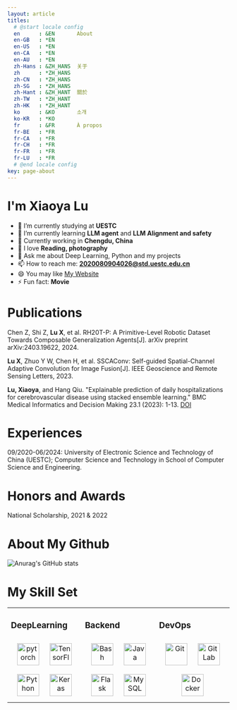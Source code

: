 ```yaml
---
layout: article
titles:
  # @start locale config
  en      : &EN       About
  en-GB   : *EN
  en-US   : *EN
  en-CA   : *EN
  en-AU   : *EN
  zh-Hans : &ZH_HANS  关于
  zh      : *ZH_HANS
  zh-CN   : *ZH_HANS
  zh-SG   : *ZH_HANS
  zh-Hant : &ZH_HANT  關於
  zh-TW   : *ZH_HANT
  zh-HK   : *ZH_HANT
  ko      : &KO       소개
  ko-KR   : *KO
  fr      : &FR       À propos
  fr-BE   : *FR
  fr-CA   : *FR
  fr-CH   : *FR
  fr-FR   : *FR
  fr-LU   : *FR
  # @end locale config
key: page-about
---
```


# I'm Xiaoya Lu

- 🔭 I’m currently studying at **UESTC**
- 🌱 I’m currently learning **LLM agent** and **LLM Alignment and safety**
- 👯 Currently working in **Chengdu, China**
- 🤔 I love **Reading, photography**
- 💬 Ask me about Deep Learning, Python and my projects
- 📫 How to reach me: **2020080904026@std.uestc.edu.cn**
- 😄 You may like [My Website](https://ursulalujun.github.io/about.html)
- ⚡ Fun fact: **Movie**


# Publications
Chen Z, Shi Z, **Lu X**, et al. RH20T-P: A Primitive-Level Robotic Dataset Towards Composable Generalization Agents[J]. arXiv preprint arXiv:2403.19622, 2024.

**Lu X**, Zhuo Y W, Chen H, et al. SSCAConv: Self-guided Spatial-Channel Adaptive Convolution for Image Fusion[J]. IEEE Geoscience and Remote Sensing Letters, 2023. 

**Lu, Xiaoya**, and Hang Qiu. "Explainable prediction of daily hospitalizations for cerebrovascular disease using stacked ensemble learning." BMC Medical Informatics and Decision Making 23.1 (2023): 1-13. [DOI](https://bmcmedinformdecismak.biomedcentral.com/articles/10.1186/s12911-023-02159-7)

# Experiences
09/2020-06/2024: University of Electronic Science and Technology of China (UESTC); Computer Science and Technology in School of Computer Science and Engineering.

# Honors and Awards
National Scholarship, 2021 & 2022

# About My Github
![Anurag's GitHub stats](https://github-readme-stats.vercel.app/api?username=ursulalujun&show_icons=true&theme=tokyonight)

# My Skill Set  
<table><tr><td valign="top" width="33%">



### DeepLearning  
<div align="center">  
<img style="margin: 10px" src="https://profilinator.rishav.dev/skills-assets/pytorch-icon.svg" alt="pytorch" height="50" />  
<img style="margin: 10px" src="https://profilinator.rishav.dev/skills-assets/tensorflow-icon.svg" alt="TensorFlow" height="50" />  
<img style="margin: 10px" src="https://profilinator.rishav.dev/skills-assets/python-original.svg" alt="Python" height="50" />  
<img style="margin: 10px" src="https://profilinator.rishav.dev/skills-assets/keras.png" alt="Keras" height="50" />  
</div>

</td><td valign="top" width="33%">



### Backend  
<div align="center">  
<img style="margin: 10px" src="https://profilinator.rishav.dev/skills-assets/gnu_bash-icon.svg" alt="Bash" height="50" />  
<img style="margin: 10px" src="https://profilinator.rishav.dev/skills-assets/java-original-wordmark.svg" alt="Java" height="50" />  
<img style="margin: 10px" src="https://profilinator.rishav.dev/skills-assets/flask.png" alt="Flask" height="50" />   
<img style="margin: 10px" src="https://profilinator.rishav.dev/skills-assets/mysql-original-wordmark.svg" alt="MySQL" height="50" />  
</div>

</td><td valign="top" width="33%">



### DevOps  
<div align="center">  
<img style="margin: 10px" src="https://profilinator.rishav.dev/skills-assets/git-scm-icon.svg" alt="Git" height="50" />  
<img style="margin: 10px" src="https://profilinator.rishav.dev/skills-assets/gitlab.svg" alt="GitLab" height="50" />  
<img style="margin: 10px" src="https://profilinator.rishav.dev/skills-assets/docker-original-wordmark.svg" alt="Docker" height="50" />  
</div>

</td></tr></table>  

<br/>  
